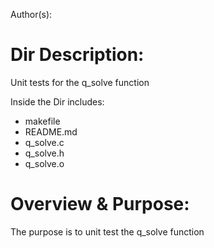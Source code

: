 Author(s): 

Dir Description:
======================
Unit tests for the q_solve function

Inside the Dir includes:
- makefile
- README.md
- q_solve.c
- q_solve.h
- q_solve.o

Overview & Purpose:
======================
The purpose is to unit test the q_solve function
